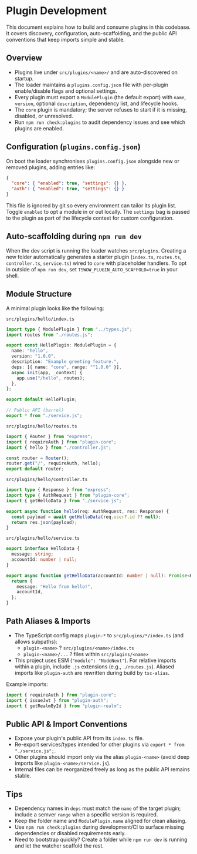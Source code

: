 # Plugin Development

This document explains how to build and consume plugins in this codebase. It covers discovery, configuration, auto-scaffolding, and the public API conventions that keep imports simple and stable.

## Overview

- Plugins live under `src/plugins/<name>/` and are auto-discovered on startup.
- The loader maintains a `plugins.config.json` file with per-plugin enable/disable flags and optional settings.
- Every plugin must export a `ModulePlugin` (the default export) with `name`, `version`, optional `description`, dependency list, and lifecycle hooks.
- The `core` plugin is mandatory; the server refuses to start if it is missing, disabled, or unresolved.
- Run `npm run check:plugins` to audit dependency issues and see which plugins are enabled.

## Configuration (`plugins.config.json`)

On boot the loader synchronises `plugins.config.json` alongside new or removed plugins, adding entries like:

```json
{
  "core": { "enabled": true, "settings": {} },
  "auth": { "enabled": true, "settings": {} }
}
```

This file is ignored by git so every environment can tailor its plugin list. Toggle `enabled` to opt a module in or out locally. The `settings` bag is passed to the plugin as part of the lifecycle context for custom configuration.

## Auto-scaffolding during `npm run dev`

When the dev script is running the loader watches `src/plugins`. Creating a new folder automatically generates a starter plugin (`index.ts`, `routes.ts`, `controller.ts`, `service.ts`) wired to `core` with placeholder handlers. To opt in outside of `npm run dev`, set `TSWOW_PLUGIN_AUTO_SCAFFOLD=true` in your shell.

## Module Structure

A minimal plugin looks like the following:

`src/plugins/hello/index.ts`

```ts
import type { ModulePlugin } from "../types.js";
import routes from "./routes.js";

export const HelloPlugin: ModulePlugin = {
  name: "hello",
  version: "1.0.0",
  description: "Example greeting feature.",
  deps: [{ name: "core", range: "^1.0.0" }],
  async init(app, _context) {
    app.use("/hello", routes);
  },
};

export default HelloPlugin;

// Public API (barrel)
export * from "./service.js";
```

`src/plugins/hello/routes.ts`

```ts
import { Router } from "express";
import { requireAuth } from "plugin-core";
import { hello } from "./controller.js";

const router = Router();
router.get("/", requireAuth, hello);
export default router;
```

`src/plugins/hello/controller.ts`

```ts
import type { Response } from "express";
import type { AuthRequest } from "plugin-core";
import { getHelloData } from "./service.js";

export async function hello(req: AuthRequest, res: Response) {
  const payload = await getHelloData(req.user?.id ?? null);
  return res.json(payload);
}
```

`src/plugins/hello/service.ts`

```ts
export interface HelloData {
  message: string;
  accountId: number | null;
}

export async function getHelloData(accountId: number | null): Promise<HelloData> {
  return {
    message: "Hello from hello!",
    accountId,
  };
}
```

## Path Aliases & Imports

- The TypeScript config maps `plugin-*` to `src/plugins/*/index.ts` (and allows subpaths):
  - `plugin-<name>` ? `src/plugins/<name>/index.ts`
  - `plugin-<name>/...` ? files within `src/plugins/<name>`
- This project uses ESM (`"module": "NodeNext"`). For relative imports within a plugin, include `.js` extensions (e.g., `./routes.js`). Aliased imports like `plugin-auth` are rewritten during build by `tsc-alias`.

Example imports:

```ts
import { requireAuth } from "plugin-core";
import { issueJwt } from "plugin-auth";
import { getRealmById } from "plugin-realm";
```

## Public API & Import Conventions

- Expose your plugin's public API from its `index.ts` file.
- Re-export services/types intended for other plugins via `export * from "./service.js";`.
- Other plugins should import only via the alias `plugin-<name>` (avoid deep imports like `plugin-<name>/service.js`).
- Internal files can be reorganized freely as long as the public API remains stable.

## Tips

- Dependency names in `deps` must match the `name` of the target plugin; include a semver `range` when a specific version is required.
- Keep the folder name and `ModulePlugin.name` aligned for clean aliasing.
- Use `npm run check:plugins` during development/CI to surface missing dependencies or disabled requirements early.
- Need to bootstrap quickly? Create a folder while `npm run dev` is running and let the watcher scaffold the rest.
